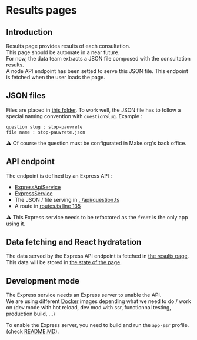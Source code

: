 # Results pages
## Introduction

Results page provides results of each consultation.\
This page should be automate in a near future.\
For now, the data team extracts a JSON file composed with the consultation results.\
A node API endpoint has been setted to serve this JSON file.
This endpoint is fetched when the user loads the page.

## JSON files

Files are placed in [this folder](./questionResults).
To work well, the JSON file has to follow a special naming convention with `questionSlug`.
Example :
```
question slug : stop-pauvrete
file name : stop-pauvrete.json
```
:warning: Of course the question must be configurated in Make.org's back office.

## API endpoint
The endpoint is defined by an Express API :
- [ExpressApiService](../../../../api/ExpressApiService.ts)
- [ExpressService](../../../../utils/services/Express.ts)
- The JSON / file serving in [../api/question.ts](../api/question.ts)
- A route in [routes.ts line 135](../routes.ts#L135)

:warning: This Express service needs to be refactored as the `front` is the only app using it.

## Data fetching and React hydratation
The data served by the Express API endpoint is fetched in [the results page](../../client/pages/Consultation/Results.tsx#L67).
This data will be stored in [the state of the page](../../client/pages/Consultation/Results.tsx#L72).

## Development mode
The Express service needs an Express server to unable the API.\
We are using different [Docker](../../Dockerfile) images depending what we need to do / work on (dev mode with hot reload, dev mod with ssr, functionnal testing, production build, ...)

To enable the Express server, you need to build and run the `app-ssr` profile. (check [README.MD](../../README.md#L22)).

